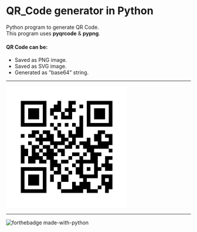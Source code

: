 # QR_Code generator in Python
Python program to generate QR Code.  
This program uses **pyqrcode** & **pypng**.


#### QR Code can be:
* Saved as PNG image.
* Saved as SVG image.
* Generated as "base64" string.

***
<img src="./QR_code.png" />

***
![forthebadge made-with-python](http://ForTheBadge.com/images/badges/made-with-python.svg)
